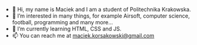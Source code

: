 - 👋 Hi, my name is Maciek and I am a student of Politechnika Krakowska.
- 👀 I’m interested in many things, for example Airsoft, computer science, football, programming and many more...
- 🌱 I’m currently learning HTML, CSS and JS.
- 📫 You can reach me at maciek.korsakowski@gmail.com  

<!---
Mattias988/Mattias988 is a ✨ special ✨ repository because its `README.md` (this file) appears on your GitHub profile.
You can click the Preview link to take a look at your changes.
--->
